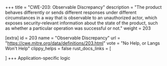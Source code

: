 +++
title = "CWE-203: Observable Discrepancy"
description	= "The product behaves differently or sends different responses under different circumstances in a way that is observable to an unauthorized actor, which exposes security-relevant information about the state of the product, such as whether a particular operation was successful or not."
weight = 203

[extra]
id = 203
name = "Observable Discrepancy"
url = "https://cwe.mitre.org/data/definitions/203.html"
vote = "No Help, or Langs Won't Help"
clippy_helps = false
rust_docs_links = [
	
]
+++
Application-specific logic

